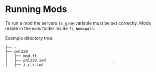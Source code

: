 # Running Mods

To run a mod the servers `fs_game` variable must be set correctly. Mods reside in the `mods` folder inside `fs_homepath`.

Example directory tree:
```mods/                                  
├── -                                    
├── pml220                         
│   ├── mod.ff                         
│   ├── pml220.iwd                     
│   ├── z_c_r.iwd                               `
```
